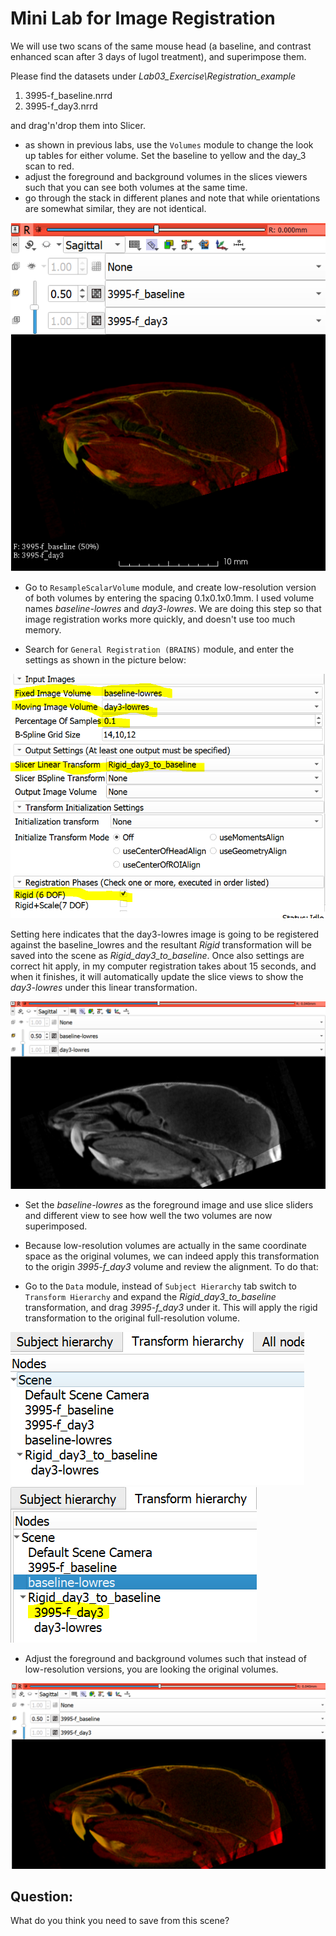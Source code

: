 # Mini Lab for Image Registration
We will use two scans of the same mouse head (a baseline, and contrast enhanced scan after 3 days of lugol treatment), and superimpose them. 

Please find the datasets under *Lab03_Exercise\Registration_example*
1. 3995-f_baseline.nrrd
2. 3995-f_day3.nrrd 

and drag'n'drop them into Slicer. 

* as shown in previous labs, use the `Volumes` module to change the look up tables for either volume. Set the baseline to yellow and the day_3 scan to red. 
* adjust the foreground and background volumes in the slices viewers such that you can see both volumes at the same time. 
* go through the stack in different planes and note that while orientations are somewhat similar, they are not identical. 

<img src="images/originals.PNG">

* Go to `ResampleScalarVolume` module, and create low-resolution version of both volumes by entering the spacing 0.1x0.1x0.1mm. I used volume names *baseline-lowres* and *day3-lowres*. We are doing this step so that image registration works more quickly, and doesn't use too much memory. 

* Search for `General Registration (BRAINS)` module, and enter the settings as shown in the picture below:

<img src="images/registration_settings.PNG">

Setting here indicates that the day3-lowres image is going to be registered against the baseline_lowres and the resultant *Rigid* transformation will be saved into the scene as *Rigid_day3_to_baseline*. Once also settings are correct hit apply, in my computer registration takes about 15 seconds, and when it finishes, it will automatically update the slice views to show the *day3-lowres* under this linear transformation. 

<img src="images/registration_result.PNG"> 

* Set the *baseline-lowres* as the foreground image and use slice sliders and different view to see how well the two volumes are now superimposed.

* Because low-resolution volumes are actually in the same coordinate space as the original volumes, we can indeed apply this transformation to the origin *3995-f_day3* volume and review the alignment. To do that:
* Go to the `Data` module, instead of `Subject Hierarchy` tab switch to `Transform Hierarchy` and expand the *Rigid_day3_to_baseline* transformation, and drag *3995-f_day3* under it. This will apply the rigid transformation to the original full-resolution volume.

<img src="images/from.PNG"><img src="images/to.PNG">

* Adjust the foreground and background volumes such that instead of low-resolution versions, you are looking the original volumes. 

<img src="images/final.PNG"> 

## Question: 
What do you think you need to save from this scene? 
